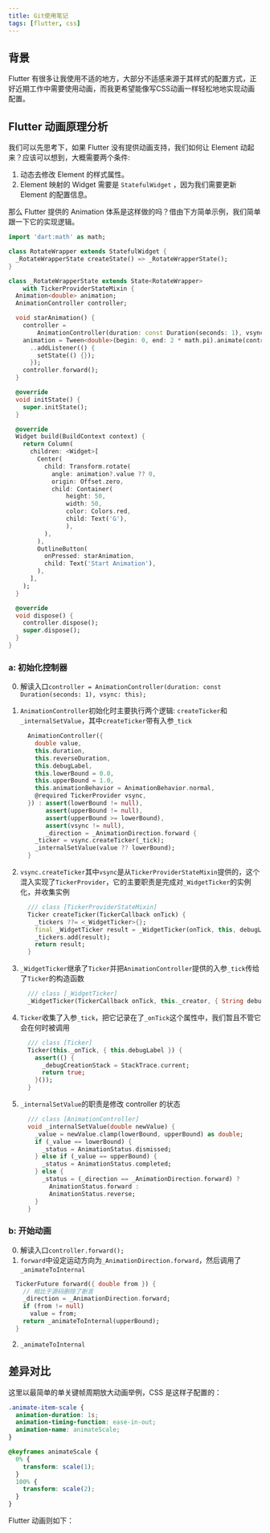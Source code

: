 ```yaml
---
title: Git使用笔记
tags: [flutter, css]
---
```


## 背景
Flutter 有很多让我使用不适的地方，大部分不适感来源于其样式的配置方式，正好近期工作中需要使用动画，而我更希望能像写CSS动画一样轻松地地实现动画配置。

## Flutter 动画原理分析
我们可以先思考下，如果 Flutter 没有提供动画支持，我们如何让 Element 动起来？应该可以想到，大概需要两个条件:
1. 动态去修改 Element 的样式属性。
2. Element 映射的 Widget 需要是 `StatefulWidget` ，因为我们需要更新 Element 的配置信息。 

那么 Flutter 提供的 Animation 体系是这样做的吗？借由下方简单示例，我们简单跟一下它的实现逻辑。

```dart
import 'dart:math' as math;

class RotateWrapper extends StatefulWidget {
  _RotateWrapperState createState() => _RotateWrapperState();
}

class _RotateWrapperState extends State<RotateWrapper>
    with TickerProviderStateMixin {
  Animation<double> animation;
  AnimationController controller;

  void starAnimation() {
    controller =
        AnimationController(duration: const Duration(seconds: 1), vsync: this);
    animation = Tween<double>(begin: 0, end: 2 * math.pi).animate(controller)
      ..addListener(() {
        setState(() {});
      });    
    controller.forward();
  }

  @override
  void initState() {
    super.initState();
  }

  @override
  Widget build(BuildContext context) {
    return Column(
      children: <Widget>[
        Center(
          child: Transform.rotate(
            angle: animation?.value ?? 0,
            origin: Offset.zero,
            child: Container(
                height: 50,
                width: 50,
                color: Colors.red,
                child: Text('G'),
                ),
          ),
        ),
        OutlineButton(
          onPressed: starAnimation,
          child: Text('Start Animation'),
        ),
      ],
    );
  }

  @override
  void dispose() {
    controller.dispose();
    super.dispose();
  }
}
```

### a: 初始化控制器
0. 解读入口`controller = AnimationController(duration: const Duration(seconds: 1), vsync: this);`
1. `AnimationController`初始化时主要执行两个逻辑: `createTicker`和`_internalSetValue`，其中`createTicker`带有入参`_tick`
	```dart
	  AnimationController({
	    double value,
	    this.duration,
	    this.reverseDuration,
	    this.debugLabel,
	    this.lowerBound = 0.0,
	    this.upperBound = 1.0,
	    this.animationBehavior = AnimationBehavior.normal,
	    @required TickerProvider vsync,
	  }) : assert(lowerBound != null),
	       assert(upperBound != null),
	       assert(upperBound >= lowerBound),
	       assert(vsync != null),
	       _direction = _AnimationDirection.forward {
	    _ticker = vsync.createTicker(_tick);
	    _internalSetValue(value ?? lowerBound);
	  }
	```
2. `vsync.createTicker`其中`vsync`是从`TickerProviderStateMixin`提供的，这个混入实现了`TickerProvider`，它的主要职责是完成对`_WidgetTicker`的实例化，并收集实例

	```dart
	  /// class [TickerProviderStateMixin]
	  Ticker createTicker(TickerCallback onTick) {
	    _tickers ??= <_WidgetTicker>{};
	    final _WidgetTicker result = _WidgetTicker(onTick, this, debugLabel: 'created by $this');
	    _tickers.add(result);
	    return result;
	  }
	```
3. `_WidgetTicker`继承了`Ticker`并把`AnimationController`提供的入参`_tick`传给了`Ticker`的构造函数
	```dart
	  /// class [_WidgetTicker]
	  _WidgetTicker(TickerCallback onTick, this._creator, { String debugLabel }) : super(onTick, debugLabel: debugLabel);
	```
4. `Ticker`收集了入参`_tick`，把它记录在了`_onTick`这个属性中，我们暂且不管它会在何时被调用
	```dart
	  /// class [Ticker]
	  Ticker(this._onTick, { this.debugLabel }) {
	    assert(() {
	      _debugCreationStack = StackTrace.current;
	      return true;
	    }());
	  }
	```
5. `_internalSetValue`的职责是修改 controller 的状态
	```dart
	  /// class [AnimationController] 
	  void _internalSetValue(double newValue) {
	    _value = newValue.clamp(lowerBound, upperBound) as double;
	    if (_value == lowerBound) {
	      _status = AnimationStatus.dismissed;
	    } else if (_value == upperBound) {
	      _status = AnimationStatus.completed;
	    } else {
	      _status = (_direction == _AnimationDirection.forward) ?
	        AnimationStatus.forward :
	        AnimationStatus.reverse;
	    }
	  }
	```

### b: 开始动画
0. 解读入口`controller.forward();`
1. `forward`中设定运动方向为`_AnimationDirection.forward`，然后调用了`_animateToInternal`
```dart
  TickerFuture forward({ double from }) {
  	// 相比于源码删除了断言
    _direction = _AnimationDirection.forward;
    if (from != null)
      value = from;
    return _animateToInternal(upperBound);
  }
```
2. `_animateToInternal`


## 差异对比
这里以最简单的单关键帧周期放大动画举例，CSS 是这样子配置的：
```css
.animate-item-scale {
  animation-duration: 1s;
  animation-timing-function: ease-in-out;
  animation-name: animateScale;
}

@keyframes animateScale {
  0% {
    transform: scale(1);
  }
  100% {
    transform: scale(2);
  }
}
```

Flutter 动画则如下：


